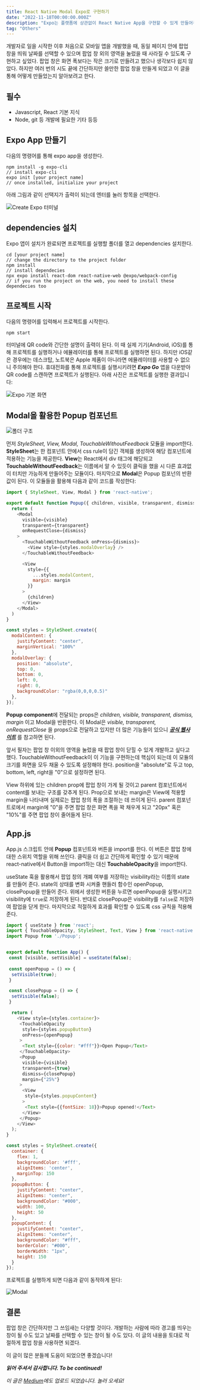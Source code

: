 ```yaml
---
title: React Native Modal Expo로 구현하기
date: "2022-11-18T00:00:00.000Z"
description: "Expo는 플랫폼에 상관없이 React Native App을 구현할 수 있게 만들어주는 도구입니다. Expo를 활용하여 앱에 Modal 컴포넌트를 효과적으로 적용하는 방법 설명."
tag: "Others"
---
```


개발자로 일을 시작한 이후 처음으로 모바일 앱을 개발했을 때, 동일 페이지 안에 팝업 창을 띄워 날짜를 선택할 수 있으며 팝업 창 외의 영역을 눌렀을 때 사라질 수 있도록 구현하고 싶었다. 팝업 창은 화면 폭보다는 작은 크기로 만들려고 했으나 생각보다 쉽지 않았다. 하지만 여러 번의 시도 끝에 간단하지만 쓸만한 팝업 창을 만들게 되었고 이 글을 통해 어떻게 만들었는지 알아보려고 한다.

## 필수
- Javascript, React 기본 지식
- Node, git 등 개발에 필요한 기타 등등

## Expo App 만들기
다음의 명령어를 통해 expo app을 생성한다.

```
npm install -g expo-cli
// install expo-cli
expo init [your project name]
// once installed, initialize your project
```

아래 그림과 같이 선택지가 출력이 되는데 엔터를 눌러 항목을 선택한다.

![Create Expo 터미널](../imgs/2/2-react-native-command.png)

## dependencies 설치
Expo 앱이 설치가 완료되면 프로젝트를 실행할 폴더를 열고 dependencies 설치한다.


```
cd [your project name]
// change the directory to the project folder
npm install
// install dependecies
npx expo install react-dom react-native-web @expo/webpack-config
// if you run the project on the web, you need to install these dependecies too
```

## 프로젝트 시작
다음의 명령어를 입력해서 프로젝트를 시작한다.
```js
npm start
```
터미널에 QR code와 간단한 설명이 출력이 된다. 이 때 실제 기기(Android, iOS)를 통해 프로젝트를 실행하거나 에뮬레이터를 통해 프로젝트를 실행하면 된다. 하지만 iOS같은 경우에는 데스크탑, 노트북은 Apple 제품이 아니라면 에뮬레이터를 사용할 수 없으니 주의해야 한다. 휴대전화를 통해 프로젝트를 실행시키려면 _**Expo Go**_ 앱을 다운받아 QR code를 스캔하면 프로젝트가 실행된다. 아래 사진은 프로젝트를 실행한 결과입니다:

![Expo 기본 화면](../imgs/2/2_react-native-expo-basic.png)

## Modal을 활용한 Popup 컴포넌트

![폴더 구조](../imgs/2/2_folder-structure.png)

먼저 _StyleSheet, View, Modal, TouchableWithoutFeedback_ 모듈을 import한다. **StyleSheet**는 한 컴포넌트 안에서 css rule이 담긴 객체를 생성하여 해당 컴포넌트에 적용하는 기능을 제공한다. **View**는 React에서 div 태그에 해당되고 **TouchableWithoutFeedback**는 이름에서 알 수 있듯이 클릭을 했을 시 다른 효과없이 터치만 가능하게 만들어주는 모듈이다. 마지막으로 **Modal**은 Popup 컴포넌의 반환 값이 된다. 이 모듈들을 활용해 다음과 같이 코드를 작성한다:

```js
import { StyleSheet, View, Modal } from 'react-native';

export default function Popup({ children, visible, transparent, dismiss, margin }) {
  return (
    <Modal
      visible={visible}
      transparent={transparent}
      onRequestClose={dismiss}
    >
      <TouchableWithoutFeedback onPress={dismiss}>
        <View style={styles.modalOverlay} />
      </TouchableWithoutFeedback>

      <View 
        style={{
          ...styles.modalContent,
          margin: margin
        }}
      >
        {children}
      </View>
    </Modal>
  )
}

const styles = StyleSheet.create({
  modalContent: {
    justifyContent: "center",
    marginVertical: "100%"
  },
  modalOverlay: {
    position: "absolute",
    top: 0,
    bottom: 0,
    left: 0,
    right: 0,
    backgroundColor: "rgba(0,0,0,0.5)"
  },
});
```

**Popup component**에 전달되는 props은 _children, visible, transparent, dismiss, margin_ 이고 Modal을 반환한다. 이 Modal은 _visible, transparent, onRequestClose_ 을 props으로 전달하고 있지만 더 많은 기능들이 있으니 _**[공식 웹사이트](https://reactnative.dev/docs/modal)**_ 를 참고하면 된다.

앞서 필자는 팝업 창 이외의 영역을 눌렀을 때 팝업 창이 닫힐 수 있게 개발하고 싶다고 했다. TouchableWithoutFeedback이 이 기능을 구현하는데 핵심이 되는데 이 모듈의 크기를 화면을 모두 채울 수 있도록 설정해야 한다. position을 "absolute"로 두고 top, bottom, left, right을 "0"으로 설정하면 된다.

View 하위에 있는 children prop에 팝업 창이 가게 될 것이고 parent 컴포넌트에서 content를 보내는 구조를 갖추게 된다. Prop으로 보내는 margin은 View에 적용할 margin을 나타내며 실제로는 팝업 창의 폭을 조절하는 데 쓰이게 된다. parent 컴포넌트로에서 margin에 "0"을 주면 팝업 창은 화면 폭을 꽉 채우게 되고 "20px" 혹은 "10%"를 주면 팝업 창이 줄어들게 된다. 

## App.js
App.js 스크립트 안에  **Popup** 컴포넌트와 버튼을 import를 한다. 이 버튼은 팝업 창에 대한 스위치 역할을 위해 쓰인다. 클릭을 더 쉽고 간단하게 확인할 수 있기 때문에  react-native에서 Button을 import하는 대신 **TouchableOpacity**을 import한다.

useState 훅을 활용해서 팝업 창의 개폐 여부를 저장하는 visibility라는 이름의 state를 만들어 준다. state의 상태를 변화 시켜줄 핸들러 함수인 openPopup, closePopup을 만들어 준다. 위에서 생성한 버튼을 누르면 openPopup을 실행시키고 visibility에 `true`로 저장하게 된다. 반대로 closePopup은 visibility를 `false`로 저장하여 팝업을 닫게 한다. 마지막으로 적절하게 효과를 확인할 수 있도록 css 규칙을 적용해 준다. 

```js
import { useState } from 'react';
import { TouchableOpacity, StyleSheet, Text, View } from 'react-native';
import Popup from './Popup';


export default function App() {
 const [visible, setVisible] = useState(false);
 
 const openPopup = () => {
  setVisible(true);
 }

 const closePopup = () => {
  setVisible(false);
 }

  return (
    <View style={styles.container}>
     <TouchableOpacity 
      style={styles.popupButton}
      onPress={openPopup}
     >
      <Text style={{color: "#fff"}}>Open Popup</Text> 
     </TouchableOpacity>
     <Popup
      visible={visible}
      transparent={true}
      dismiss={closePopup}
      margin={"25%"}
     >
      <View
       style={styles.popupContent}
      >
       <Text style={{fontSize: 18}}>Popup opened!</Text>
      </View>
     </Popup>
    </View>
  );
}

const styles = StyleSheet.create({
  container: {
    flex: 1,
    backgroundColor: '#fff',
    alignItems: 'center',
    marginTop: 150
  },
  popupButton: {
    justifyContent: "center",
    alignItems: "center",
    backgroundColor: "#000",
    width: 100,
    height: 50
  },
  popupContent: {
    justifyContent: "center",
    alignItems: "center",
    backgroundColor: "#fff",
    borderColor: "#000",
    borderWidth: "1px",
    height: 150
  }
});
```

프로젝트를 실행하게 되면 다음과 같이 동작하게 된다:

![Modal](../gifs/2_react-native-modal.gif)

## 결론
팝업 창은 간단하지만 그 쓰임새는 다양할 것이다. 개발하는 사람에 따라 경고를 띄우는 창이 될 수도 있고 날짜를 선택할 수 있는 창이 될 수도 있다. 이 글의 내용을 토대로 적절하게 팝업 창을 사용하면 되겠다.

이 글이 많은 분들께 도움이 되었으면 좋겠습니다!

_**읽어 주셔서 감사합니다. To be continued!**_

_이 글은 [Medium](https://medium.com/@shkim04/rn-how-to-create-react-native-modal-component-with-expo-dfc87c406b0a)에도 업로드 되었습니다._
_놀러 오세요!_
